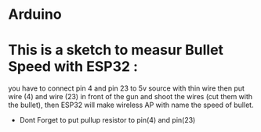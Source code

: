 # Arduino
# This is a sketch to measur Bullet Speed with ESP32 :
you have to connect pin 4 and pin 23 to 5v source with thin wire then put wire (4) and wire (23) in front of the gun and shoot the wires (cut them with the bullet),
then ESP32 will make wireless AP with name the speed of bullet.



* Dont Forget to put pullup resistor  to pin(4) and pin(23)
